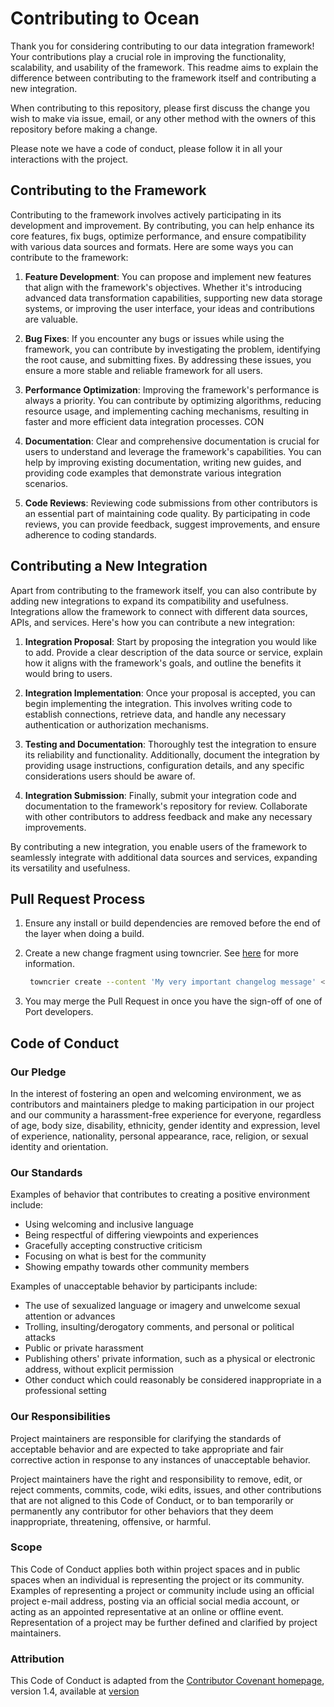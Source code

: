 # Contributing to Ocean

Thank you for considering contributing to our data integration framework! Your contributions play a crucial role in improving the functionality, scalability, and usability of the framework. This readme aims to explain the difference between contributing to the framework itself and contributing a new integration.

When contributing to this repository, please first discuss the change you wish to make via issue,
email, or any other method with the owners of this repository before making a change.

Please note we have a code of conduct, please follow it in all your interactions with the project.


## Contributing to the Framework

Contributing to the framework involves actively participating in its development and improvement. By contributing, you can help enhance its core features, fix bugs, optimize performance, and ensure compatibility with various data sources and formats. Here are some ways you can contribute to the framework:

1. **Feature Development**: You can propose and implement new features that align with the framework's objectives. Whether it's introducing advanced data transformation capabilities, supporting new data storage systems, or improving the user interface, your ideas and contributions are valuable.

2. **Bug Fixes**: If you encounter any bugs or issues while using the framework, you can contribute by investigating the problem, identifying the root cause, and submitting fixes. By addressing these issues, you ensure a more stable and reliable framework for all users.

3. **Performance Optimization**: Improving the framework's performance is always a priority. You can contribute by optimizing algorithms, reducing resource usage, and implementing caching mechanisms, resulting in faster and more efficient data integration processes.
CON
4. **Documentation**: Clear and comprehensive documentation is crucial for users to understand and leverage the framework's capabilities. You can help by improving existing documentation, writing new guides, and providing code examples that demonstrate various integration scenarios.

5. **Code Reviews**: Reviewing code submissions from other contributors is an essential part of maintaining code quality. By participating in code reviews, you can provide feedback, suggest improvements, and ensure adherence to coding standards.

## Contributing a New Integration

Apart from contributing to the framework itself, you can also contribute by adding new integrations to expand its compatibility and usefulness. Integrations allow the framework to connect with different data sources, APIs, and services. Here's how you can contribute a new integration:

1. **Integration Proposal**: Start by proposing the integration you would like to add. Provide a clear description of the data source or service, explain how it aligns with the framework's goals, and outline the benefits it would bring to users.

2. **Integration Implementation**: Once your proposal is accepted, you can begin implementing the integration. This involves writing code to establish connections, retrieve data, and handle any necessary authentication or authorization mechanisms.

3. **Testing and Documentation**: Thoroughly test the integration to ensure its reliability and functionality. Additionally, document the integration by providing usage instructions, configuration details, and any specific considerations users should be aware of.

4. **Integration Submission**: Finally, submit your integration code and documentation to the framework's repository for review. Collaborate with other contributors to address feedback and make any necessary improvements.

By contributing a new integration, you enable users of the framework to seamlessly integrate with additional data sources and services, expanding its versatility and usefulness.

## Pull Request Process

1. Ensure any install or build dependencies are removed before the end of the layer when doing a
   build.
2. Create a new change fragment using towncrier. See [here](https://towncrier.readthedocs.io/en/latest/tutorial.html#creating-news-fragments) for more information.
   ```bash
    towncrier create --content 'My very important changelog message' <Issue Id / title>.<type (feature / bugfix / etc...)>
    ```

3. You may merge the Pull Request in once you have the sign-off of one of Port developers.

## Code of Conduct

### Our Pledge

In the interest of fostering an open and welcoming environment, we as
contributors and maintainers pledge to making participation in our project and
our community a harassment-free experience for everyone, regardless of age, body
size, disability, ethnicity, gender identity and expression, level of experience,
nationality, personal appearance, race, religion, or sexual identity and
orientation.

### Our Standards

Examples of behavior that contributes to creating a positive environment
include:

- Using welcoming and inclusive language
- Being respectful of differing viewpoints and experiences
- Gracefully accepting constructive criticism
- Focusing on what is best for the community
- Showing empathy towards other community members

Examples of unacceptable behavior by participants include:

- The use of sexualized language or imagery and unwelcome sexual attention or
  advances
- Trolling, insulting/derogatory comments, and personal or political attacks
- Public or private harassment
- Publishing others' private information, such as a physical or electronic
  address, without explicit permission
- Other conduct which could reasonably be considered inappropriate in a
  professional setting

### Our Responsibilities

Project maintainers are responsible for clarifying the standards of acceptable
behavior and are expected to take appropriate and fair corrective action in
response to any instances of unacceptable behavior.

Project maintainers have the right and responsibility to remove, edit, or
reject comments, commits, code, wiki edits, issues, and other contributions
that are not aligned to this Code of Conduct, or to ban temporarily or
permanently any contributor for other behaviors that they deem inappropriate,
threatening, offensive, or harmful.

### Scope

This Code of Conduct applies both within project spaces and in public spaces
when an individual is representing the project or its community. Examples of
representing a project or community include using an official project e-mail
address, posting via an official social media account, or acting as an appointed
representative at an online or offline event. Representation of a project may be
further defined and clarified by project maintainers.

### Attribution

This Code of Conduct is adapted from the [Contributor Covenant homepage](http://contributor-covenant.org), version 1.4,
available at [version](http://contributor-covenant.org/version/1/4)
